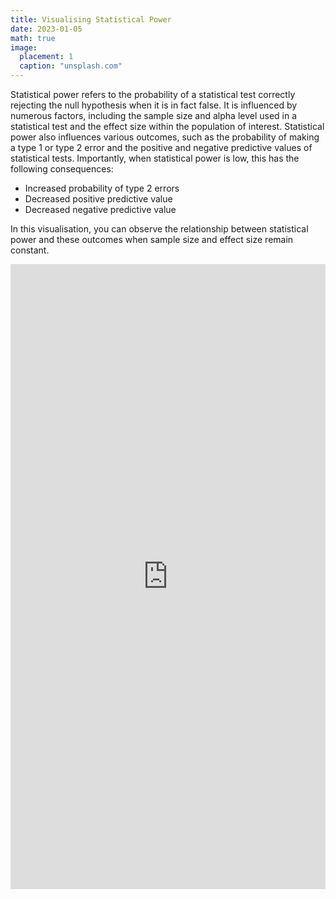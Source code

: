 ```yaml
---
title: Visualising Statistical Power
date: 2023-01-05
math: true
image:
  placement: 1
  caption: "unsplash.com"
---
```


Statistical power refers to the probability of a statistical test correctly rejecting the null hypothesis when it is in fact false. It is influenced by numerous factors, including the sample size and alpha level used in a statistical test and the effect size within the population of interest. Statistical power also influences various outcomes, such as the probability of making a type 1 or type 2 error and the positive and negative predictive values of statistical tests. Importantly, when statistical power is low, this has the following consequences:

- Increased probability of type 2 errors
- Decreased positive predictive value
- Decreased negative predictive value

In this visualisation, you can observe the relationship between statistical power and these outcomes when sample size and effect size remain constant.

<iframe height="1000" width="100%" frameborder="no" src="https://jacob-knyspel.shinyapps.io/power-visualisation/"> </iframe>
